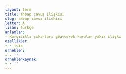 ```yaml
---
layout: term
title: ahbap çavuş ilişkisi
slug: ahbap-cavus-iliskisi
letter: A
lisan: Türkçe
anlamlar:
- Karşılıklı çıkarları gözeterek kurulan yakın ilişki
ozellikler:
- - isim
ornekler:
- - ''
orneklerkaynak:
- - ''
---
```

